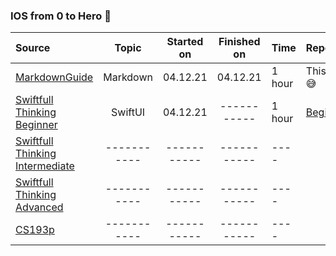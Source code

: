 ### IOS from 0 to Hero 🤟

| Source          | Topic         | Started on    | Finished on |   Time     | Repository | 
| :---            | :----:        | :----:        | :----:      |   ----     |  ----     |
| [MarkdownGuide](https://www.markdownguide.org/extended-syntax/)                       									                                                      | Markdown		    |  04.12.21     | 04.12.21      |   1 hour     | This repo😅 |             
| [Swiftfull Thinking Beginner](https://www.youtube.com/watch?v=-Yp0LS61Nxk&list=PLwvDm4VfkdphqETTBf-DdjCoAvhai1QpO)                                            | SwiftUI  		    |  04.12.21     | -----------   |    1 hour    | [Beginner](https://github.com/Maaakson/Swiftfull-Thinking-Beginner) |                                                                                                                                                           
| [Swiftfull Thinking Intermediate](https://www.youtube.com/watch?v=S5e1eXL8Vpk&list=PLwvDm4VfkdpiagxAXCT33Rkwnc5IVhTar)                                        | -----------     | -----------   | -----------   |   ----     |             |
| [Swiftfull Thinking Advanced](https://www.youtube.com/watch?v=sdaFLQgR4xY&list=PLwvDm4Vfkdphc1LLLjCaEd87BEg07M97y)                                            | -----------     | -----------   | -----------   |   ----     |             |
| [CS193p](https://cs193p.sites.stanford.edu/)                                                                               																		| -----------     | -----------   | -----------   |   ----     |             |
